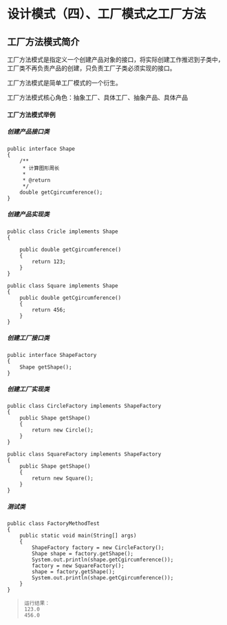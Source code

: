 # 设计模式（四）、工厂模式之工厂方法

## 工厂方法模式简介
工厂方法模式是指定义一个创建产品对象的接口，将实际创建工作推迟到子类中，工厂类不再负责产品的创建，只负责工厂子类必须实现的接口。

工厂方法模式是简单工厂模式的一个衍生。

工厂方法模式核心角色：抽象工厂、具体工厂、抽象产品、具体产品

#### 工厂方法模式举例  

##### 创建产品接口类
```
public interface Shape
{
    /**
     * 计算图形周长
     * 
     * @return
     */
    double getCgircumference();
}
```

##### 创建产品实现类
```
public class Cricle implements Shape
{
    
    public double getCgircumference()
    {
        return 123;
    }
}
```
```
public class Square implements Shape
{
    public double getCgircumference()
    {
        return 456;
    }
}
```

##### 创建工厂接口类
```
public interface ShapeFactory
{
    Shape getShape();
}
```

##### 创建工厂实现类
```
public class CircleFactory implements ShapeFactory
{
    public Shape getShape()
    {
        return new Circle();
    }
}
```
```
public class SquareFactory implements ShapeFactory
{
    public Shape getShape()
    {
        return new Square();
    }
}
```

##### 测试类
```
public class FactoryMethodTest
{
    public static void main(String[] args)
    {
        ShapeFactory factory = new CircleFactory();
        Shape shape = factory.getShape();
        System.out.println(shape.getCgircumference());
        factory = new SquareFactory();
        shape = factory.getShape();
        System.out.println(shape.getCgircumference());
    }
}
```

>     运行结果：
>     123.0
>     456.0